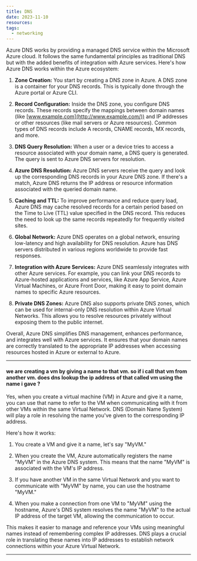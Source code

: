 ```yaml
---
title: DNS
date: 2023-11-10
resources: 
tags:
  - networking
---
```



Azure DNS works by providing a managed DNS service within the Microsoft Azure cloud. It follows the same fundamental principles as traditional DNS but with the added benefits of integration with Azure services. Here's how Azure DNS works within the Azure ecosystem:

1. **Zone Creation:** You start by creating a DNS zone in Azure. A DNS zone is a container for your DNS records. This is typically done through the Azure portal or Azure CLI.
    
2. **Record Configuration:** Inside the DNS zone, you configure DNS records. These records specify the mappings between domain names (like [www.example.com](http://www.example.com/)) and IP addresses or other resources (like mail servers or Azure resources). Common types of DNS records include A records, CNAME records, MX records, and more.
    
3. **DNS Query Resolution:** When a user or a device tries to access a resource associated with your domain name, a DNS query is generated. The query is sent to Azure DNS servers for resolution.
    
4. **Azure DNS Resolution:** Azure DNS servers receive the query and look up the corresponding DNS records in your Azure DNS zone. If there's a match, Azure DNS returns the IP address or resource information associated with the queried domain name.
    
5. **Caching and TTL:** To improve performance and reduce query load, Azure DNS may cache resolved records for a certain period based on the Time to Live (TTL) value specified in the DNS record. This reduces the need to look up the same records repeatedly for frequently visited sites.
    
6. **Global Network:** Azure DNS operates on a global network, ensuring low-latency and high availability for DNS resolution. Azure has DNS servers distributed in various regions worldwide to provide fast responses.
    
7. **Integration with Azure Services:** Azure DNS seamlessly integrates with other Azure services. For example, you can link your DNS records to Azure-hosted applications and services, like Azure App Service, Azure Virtual Machines, or Azure Front Door, making it easy to point domain names to specific Azure resources.
    
8. **Private DNS Zones:** Azure DNS also supports private DNS zones, which can be used for internal-only DNS resolution within Azure Virtual Networks. This allows you to resolve resources privately without exposing them to the public internet.
    

Overall, Azure DNS simplifies DNS management, enhances performance, and integrates well with Azure services. It ensures that your domain names are correctly translated to the appropriate IP addresses when accessing resources hosted in Azure or external to Azure.

---

#### **we are creating a vm by giving a name to that vm. so if i call that vm from another vm. does dns lookup the ip address of that called vm using the name i gave ?**

Yes, when you create a virtual machine (VM) in Azure and give it a name, you can use that name to refer to the VM when communicating with it from other VMs within the same Virtual Network. DNS (Domain Name System) will play a role in resolving the name you've given to the corresponding IP address.

Here's how it works:

1. You create a VM and give it a name, let's say "MyVM."

2. When you create the VM, Azure automatically registers the name "MyVM" in the Azure DNS system. This means that the name "MyVM" is associated with the VM's IP address.

3. If you have another VM in the same Virtual Network and you want to communicate with "MyVM" by name, you can use the hostname "MyVM."

4. When you make a connection from one VM to "MyVM" using the hostname, Azure's DNS system resolves the name "MyVM" to the actual IP address of the target VM, allowing the communication to occur.

This makes it easier to manage and reference your VMs using meaningful names instead of remembering complex IP addresses. DNS plays a crucial role in translating these names into IP addresses to establish network connections within your Azure Virtual Network.

---
